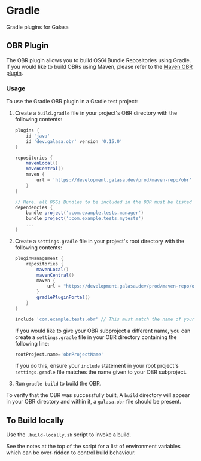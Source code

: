 # Gradle
Gradle plugins for Galasa

## OBR Plugin
The OBR plugin allows you to build OSGi Bundle Repositories using Gradle. If you would like to build OBRs using Maven, please refer to the [Maven OBR plugin](https://github.com/galasa-dev/maven). 

### Usage
To use the Gradle OBR plugin in a Gradle test project:

1. Create a `build.gradle` file in your project's OBR directory with the following contents:

    ```groovy
    plugins {
        id 'java'
        id 'dev.galasa.obr' version '0.15.0'
    }

    repositories {
        mavenLocal()
        mavenCentral()
        maven {
            url = 'https://development.galasa.dev/prod/maven-repo/obr'
        }
    }

    // Here, all OSGi Bundles to be included in the OBR must be listed using the 'bundle' configuration
    dependencies {
        bundle project(':com.example.tests.manager')
        bundle project(':com.example.tests.mytests')
        ...
    }
    ```

2. Create a `settings.gradle` file in your project's root directory with the following contents:
   
    ```groovy
    pluginManagement {
        repositories {
            mavenLocal()
            mavenCentral()
            maven {
                url = "https://development.galasa.dev/prod/maven-repo/obr"
            }
            gradlePluginPortal()
        }
    }

    include 'com.example.tests.obr' // This must match the name of your OBR project directory.
    ```
    If you would like to give your OBR subproject a different name, you can create a `settings.gradle` file in your OBR directory containing the following line:
    
    ```groovy
    rootProject.name='obrProjectName'
    ```
    
    If you do this, ensure your `include` statement in your root project's `settings.gradle` file matches the name given to your OBR subproject.

3. Run `gradle build` to build the OBR.

To verify that the OBR was successfully built, A `build` directory will appear in your OBR directory and within it, a `galasa.obr` file should be present.

## To Build locally
Use the `.build-locally.sh` script to invoke a build.

See the notes at the top of the script for a list of environment variables which can be over-ridden to control build behaviour.

